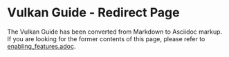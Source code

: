 # Vulkan Guide - Redirect Page

The Vulkan  Guide has been converted from Markdown to Asciidoc markup. If you are looking for the former contents of this page, please refer to [enabling_features.adoc](./enabling_features.adoc).
